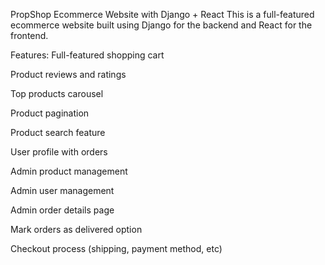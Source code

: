PropShop Ecommerce Website with Django + React
This is a full-featured ecommerce website built using Django for the backend and React for the frontend.

Features:
Full-featured shopping cart

Product reviews and ratings

Top products carousel

Product pagination

Product search feature

User profile with orders

Admin product management

Admin user management

Admin order details page

Mark orders as delivered option

Checkout process (shipping, payment method, etc)
